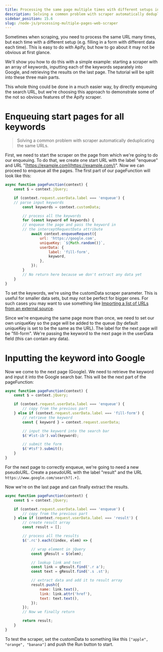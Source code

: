 ```yaml
---
title: Processing the same page multiple times with different setups in Web Scraper
description: Solving a common problem with scraper automatically deduplicating the same URLs
sidebar_position: 15.6
slug: /node-js/processing-multiple-pages-web-scraper
---
```


Sometimes when scraping, you need to process the same URL many times, but each time with a different setup (e.g. filling in a form with different data each time). This is easy to do with Apify, but how to go about it may not be obvious at first glance.

We'll show you how to do this with a simple example: starting a scraper with an array of keywords, inputting each of the keywords separately into Google, and retrieving the results on the last page. The tutorial will be split into these three main parts.

This whole thing could be done in a much easier way, by directly enqueuing the search URL, but we're choosing this approach to demonstrate some of the not so obvious features of the Apify scraper.

# Enqueuing start pages for all keywords

> Solving a common problem with scraper automatically deduplicating the same URLs.

First, we need to start the scraper on the page from which we're going to do our enqueuing. To do that, we create one start URL with the label "enqueue" and URL "[https://example.com](https://example.com/)". Now we can proceed to enqueue all the pages. The first part of our pageFunction will look like this:

```js
async function pageFunction(context) {
    const $ = context.jQuery;

    if (context.request.userData.label === 'enqueue') {
    // parse input keywords
        const keywords = context.customData;

        // process all the keywords
        for (const keyword of keywords) {
        // enqueue the page and pass the keyword in
        // the interceptRequestData attribute
            await context.enqueueRequest({
                url: 'https://google.com',
                uniqueKey: `${Math.random()}`,
                userData: {
                    label: 'fill-form',
                    keyword,
                },
            });
        }
        // No return here because we don't extract any data yet
    }
}
```

To set the keywords, we're using the customData scraper parameter. This is useful for smaller data sets, but may not be perfect for bigger ones. For such cases you may want to use something like [Importing a list of URLs from an external source](https://docs.apify.com/academy/node-js/scraping-urls-list-from-google-sheets).

Since we're enqueuing the same page more than once, we need to set our own uniqueKey so the page will be added to the queue (by default uniqueKey is set to be the same as the URL). The label for the next page will be "fill-form". We're passing the keyword to the next page in the userData field (this can contain any data).

# Inputting the keyword into Google

Now we come to the next page (Google). We need to retrieve the keyword and input it into the Google search bar. This will be the next part of the pageFunction:

```js
async function pageFunction(context) {
    const $ = context.jQuery;

    if (context.request.userData.label === 'enqueue') {
        // copy from the previous part
    } else if (context.request.userData.label === 'fill-form') {
        // retrieve the keyword
        const { keyword } = context.request.userData;

        // input the keyword into the search bar
        $('#lst-ib').val(keyword);

        // submit the form
        $('#tsf').submit();
    }
}
```

For the next page to correctly enqueue, we're going to need a new pseudoURL. Create a pseudoURL with the label "result" and the URL `https://www.google.com/search?[.+]`.

Now we're on the last page and can finally extract the results.

```js
async function pageFunction(context) {
    const $ = context.jQuery;

    if (context.request.userData.label === 'enqueue') {
        // copy from the previous part
    } else if (context.request.userData.label === 'result') {
        // create result array
        const result = [];

        // process all the results
        $('.rc').each((index, elem) => {

            // wrap element in jQuery
            const gResult = $(elem);

            // lookup link and text
            const link = gResult.find('.r a');
            const text = gResult.find('.s .st');

            // extract data and add it to result array
            result.push({
                name: link.text(),
                link: link.attr('href'),
                text: text.text(),
            });
        });
        // Now we finally return

        return result;
    }
}
```

To test the scraper, set the customData to something like this `["apple", "orange", "banana"]` and push the Run button to start.
